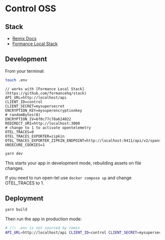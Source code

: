 # Control OSS

## Stack

- [Remix Docs](https://remix.run/docs)
- [Formance Local Stack](https://github.com/formancehq/stack)

## Development

From your terminal:

```sh
touch .env
```

```
// works with [Formance Local Stack](https://github.com/formancehq/stack)
API_URL=http://localhost/api
CLIENT_ID=control
CLIENT_SECRET=mysupersecret
ENCRYPTION_KEY=mysuperencryptionkey
# randomBytes(8)
ENCRYPTION_IV=6f0c77c78a624022
REDIRECT_URI=http://localhost:3000
# change to 1 to activate opentelemetry
OTEL_TRACES=0
OTEL_TRACES_EXPORTER=zipkin
OTEL_TRACES_EXPORTER_ZIPKIN_ENDPOINT=http://localhost:9411/api/v2/spans
UNSECURE_COOKIES=1
```

```sh
yarn dev
```

This starts your app in development mode, rebuilding assets on file changes.

If you need to run open-tel use `docker compose up` and change OTEL_TRACES to 1.

## Deployment

```sh
yarn build
```

Then run the app in production mode:

```sh
# /!\ .env is not sourced by remix
API_URL=http://localhost/api CLIENT_ID=control CLIENT_SECRET=mysupersecret ENCRYPTION_KEY=mysuperencryptionkey ENCRYPTION_IV=6f0c77c78a624022 REDIRECT_URI=http://localhost:3000  UNSECURE_COOKIES=0 OTEL_TRACES=1 OTEL_TRACES_EXPORTER=otlp OTEL_TRACES_EXPORTER_OTLP_ENDPOINT=localhost:4317 remix-serve build
```
